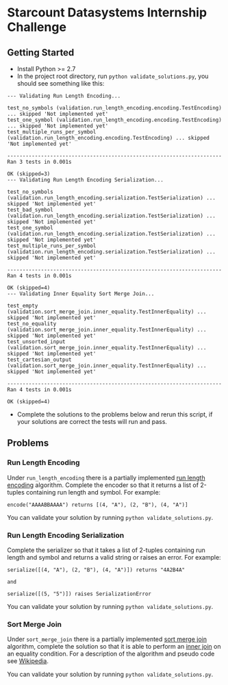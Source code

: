 # Starcount Datasystems Internship Challenge

## Getting Started

* Install Python >= 2.7
* In the project root directory, run `python validate_solutions.py`, you should see something like this:

```
--- Validating Run Length Encoding...

test_no_symbols (validation.run_length_encoding.encoding.TestEncoding) ... skipped 'Not implemented yet'
test_one_symbol (validation.run_length_encoding.encoding.TestEncoding) ... skipped 'Not implemented yet'
test_multiple_runs_per_symbol (validation.run_length_encoding.encoding.TestEncoding) ... skipped 'Not implemented yet'

----------------------------------------------------------------------
Ran 3 tests in 0.001s

OK (skipped=3)
--- Validating Run Length Encoding Serialization...

test_no_symbols (validation.run_length_encoding.serialization.TestSerialization) ... skipped 'Not implemented yet'
test_bad_symbol (validation.run_length_encoding.serialization.TestSerialization) ... skipped 'Not implemented yet'
test_one_symbol (validation.run_length_encoding.serialization.TestSerialization) ... skipped 'Not implemented yet'
test_multiple_runs_per_symbol (validation.run_length_encoding.serialization.TestSerialization) ... skipped 'Not implemented yet'

----------------------------------------------------------------------
Ran 4 tests in 0.001s

OK (skipped=4)
--- Validating Inner Equality Sort Merge Join...

test_empty (validation.sort_merge_join.inner_equality.TestInnerEquality) ... skipped 'Not implemented yet'
test_no_equality (validation.sort_merge_join.inner_equality.TestInnerEquality) ... skipped 'Not implemented yet'
test_unsorted_input (validation.sort_merge_join.inner_equality.TestInnerEquality) ... skipped 'Not implemented yet'
test_cartesian_output (validation.sort_merge_join.inner_equality.TestInnerEquality) ... skipped 'Not implemented yet'

----------------------------------------------------------------------
Ran 4 tests in 0.001s

OK (skipped=4)
```

* Complete the solutions to the problems below and rerun this script, if your solutions are correct the tests will run and pass.


## Problems

### Run Length Encoding
Under `run_length_encoding` there is a partially implemented [run length encoding](https://en.wikipedia.org/wiki/Run-length_encoding) algorithm. Complete the encoder so that it returns a list of 2-tuples containing run length and symbol. For example:

```
encode("AAAABBAAAA") returns [(4, "A"), (2, "B"), (4, "A")]

```

You can validate your solution by running `python validate_solutions.py`.

### Run Length Encoding Serialization

Complete the serializer so that it takes a list of 2-tuples containing run length and symbol and returns a valid string or raises an error. For example:

```
serialize([(4, "A"), (2, "B"), (4, "A")]) returns "4A2B4A"

and 

serialize([(5, "5")]) raises SerializationError
```

You can validate your solution by running `python validate_solutions.py`.

### Sort Merge Join
Under `sort_merge_join` there is a partially implemented [sort merge join](https://en.wikipedia.org/wiki/Sort-merge_join) algorithm, complete the solution so that it is able to perform an [inner join](https://en.wikipedia.org/wiki/Join_(SQL)#Inner_join) on an equality condition. For a description of the algorithm and pseudo code see [Wikipedia](https://en.wikipedia.org/wiki/Sort-merge_join).


You can validate your solution by running `python validate_solutions.py`.
